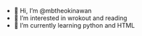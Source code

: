 - 👋 Hi, I’m @mbtheokinawan
- 👀 I’m interested in wrokout and reading 
- 🌱 I’m currently learning python and HTML

<!---
mbtheokinawan/mbtheokinawan is a ✨ special ✨ repository because its `README.md` (this file) appears on your GitHub profile.
You can click the Preview link to take a look at your changes.
--->
